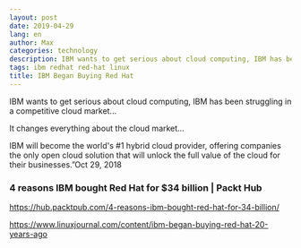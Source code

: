 ```yaml
---
layout: post
date: 2019-04-29
lang: en
author: Max
categories: technology
description: IBM wants to get serious about cloud computing, IBM has been struggling in a competitive cloud market...
tags: ibm redhat red-hat linux
title: IBM Began Buying Red Hat
---
```


IBM wants to get serious about cloud computing, IBM has been struggling in a competitive cloud market...

It changes everything about the cloud market…

IBM will become the world's #1 hybrid cloud provider, offering companies the only open cloud solution that will unlock the full value of the cloud for their businesses.”Oct 29, 2018

### 4 reasons IBM bought Red Hat for $34 billion | Packt Hub

https://hub.packtpub.com/4-reasons-ibm-bought-red-hat-for-34-billion/

https://www.linuxjournal.com/content/ibm-began-buying-red-hat-20-years-ago
